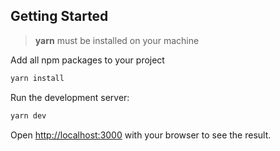 ## Getting Started

> **yarn** must be installed on your machine

Add all npm packages to your project
```bash
yarn install
```

Run the development server:

```bash
yarn dev
```

Open [http://localhost:3000](http://localhost:3000) with your browser to see the result.
